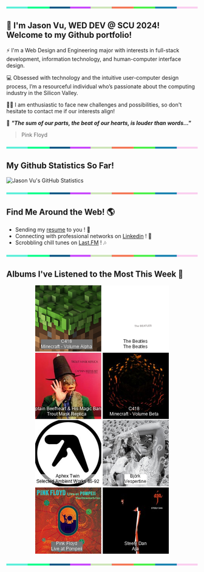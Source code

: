 <img src="./.github/workflows/banner_strip.png" width="100%" height="5px">

## 👋 I'm Jason Vu, WED DEV @ SCU 2024! Welcome to my Github portfolio! 

⚡ I'm a Web Design and Engineering major with interests in full-stack development, information technology, and human-computer interface design.

💻 Obsessed with technology and the intuitive user-computer design process, I’m a resourceful individual who’s passionate about the computing industry in the Silicon Valley.

🙋‍♂️ I am enthusiastic to face new challenges and possibilities, so don't hesitate to contact me if our interests align!

🤝 ***"The sum of our parts, the beat of our hearts, is louder than words..."***
> Pink Floyd

<img src="./.github/workflows/banner_strip.png" width="100%" height="5px">

## My Github Statistics So Far!
![Jason Vu's GitHub Statistics](https://github-readme-stats.vercel.app/api?username=JAVAB3ANS&show_icons=true)

<img src="./.github/workflows/banner_strip.png" width="100%" height="5px">

## Find Me Around the Web! 🌎
- Sending my [resume](https://javab3ans.github.io/pdfs/resume.pdf) to you ! 📝
- Connecting with professional networks on [Linkedin](https://www.linkedin.com/in/jason-anh-vu/) ! 💼  
- Scrobbling chill tunes on [Last.FM](https://www.last.fm/user/JAVA9620) ! 🎶

<img src="./.github/workflows/banner_strip.png" width="100%" height="5px">

## Albums I've Listened to the Most This Week 🎹 

<!-- lastfm -->
<p align="center"><a href="https://www.last.fm/music/C418/Minecraft+-+Volume+Alpha"><img src="./album-covers-finished/album-cover_final_0.png" title="C418 - Minecraft - Volume Alpha"></a> <a href="https://www.last.fm/music/The+Beatles/The+Beatles"><img src="./album-covers-finished/album-cover_final_1.png" title="The Beatles - The Beatles"></a> <a href="https://www.last.fm/music/Captain+Beefheart+&+His+Magic+Band/Trout+Mask+Replica"><img src="./album-covers-finished/album-cover_final_2.png" title="Captain Beefheart & His Magic Band - Trout Mask Replica"></a> <a href="https://www.last.fm/music/C418/Minecraft+-+Volume+Beta"><img src="./album-covers-finished/album-cover_final_3.png" title="C418 - Minecraft - Volume Beta"></a> <a href="https://www.last.fm/music/Aphex+Twin/Selected+Ambient+Works+85-92"><img src="./album-covers-finished/album-cover_final_4.png" title="Aphex Twin - Selected Ambient Works 85-92"></a> <a href="https://www.last.fm/music/Bj%C3%B6rk/Vespertine"><img src="./album-covers-finished/album-cover_final_5.png" title="Björk - Vespertine"></a> <a href="https://www.last.fm/music/Pink+Floyd/Live+at+Pompeii"><img src="./album-covers-finished/album-cover_final_6.png" title="Pink Floyd - Live at Pompeii"></a> <a href="https://www.last.fm/music/Steely+Dan/Aja"><img src="./album-covers-finished/album-cover_final_7.png" title="Steely Dan - Aja"></a> </p>

<img src="./.github/workflows/banner_strip.png" width="100%" height="5px">
